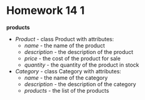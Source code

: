 # Homework 14 1

**products**
- *Product* - class Product with attributes:
  - *name* - the name of the product
  - *description* - the description of the product
  - *price* - the cost of the product for sale
  - *quantity* - the quantity of the product in stock
- *Category* - class Category with attributes:
  - *name* - the name of the category
  - *description* - the description of the category
  - *products* - the list of the products